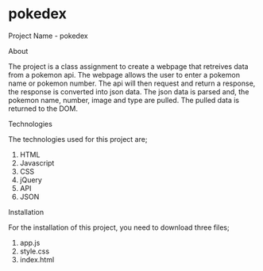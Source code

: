 # pokedex


Project Name - pokedex

About

The project is a class assignment to create a webpage that retreives data from a pokemon api. The webpage allows the user to 
enter a pokemon name or pokemon number. The api will then request and return a response, the response is converted into json
data. The json data is parsed and, the pokemon name, number, image and type are pulled. The pulled data is returned to the DOM.


Technologies

The technologies used for this project are;
1. HTML
2. Javascript
3. CSS
4. jQuery
5. API
6. JSON

Installation

For the installation of this project, you need to download three files;
1. app.js
2. style.css
3. index.html

 

